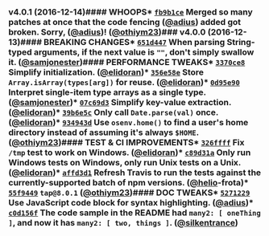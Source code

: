### v4.0.1 (2016-12-14)#### WHOOPS* [`fb9b1ce`](https://github.com/npm/nopt/commit/fb9b1ce57b3c69b4f7819015be87719204f77ef6)  Merged so many patches at once that the code fencing  ([@adius](https://github.com/adius)) added got broken. Sorry,  ([@adius](https://github.com/adius))!  ([@othiym23](https://github.com/othiym23))### v4.0.0 (2016-12-13)#### BREAKING CHANGES* [`651d447`](https://github.com/npm/nopt/commit/651d4473946096d341a480bbe56793de3fc706aa)  When parsing String-typed arguments, if the next value is `""`, don't simply  swallow it. ([@samjonester](https://github.com/samjonester))#### PERFORMANCE TWEAKS* [`3370ce8`](https://github.com/npm/nopt/commit/3370ce87a7618ba228883861db84ddbcdff252a9)  Simplify initialization. ([@elidoran](https://github.com/elidoran))* [`356e58e`](https://github.com/npm/nopt/commit/356e58e3b3b431a4b1af7fd7bdee44c2c0526a09)  Store `Array.isArray(types[arg])` for reuse.  ([@elidoran](https://github.com/elidoran))* [`0d95e90`](https://github.com/npm/nopt/commit/0d95e90515844f266015b56d2c80b94e5d14a07e)  Interpret single-item type arrays as a single type.  ([@samjonester](https://github.com/samjonester))* [`07c69d3`](https://github.com/npm/nopt/commit/07c69d38b5186450941fbb505550becb78a0e925)  Simplify key-value extraction. ([@elidoran](https://github.com/elidoran))* [`39b6e5c`](https://github.com/npm/nopt/commit/39b6e5c65ac47f60cd43a1fbeece5cd4c834c254)  Only call `Date.parse(val)` once. ([@elidoran](https://github.com/elidoran))* [`934943d`](https://github.com/npm/nopt/commit/934943dffecb55123a2b15959fe2a359319a5dbd)  Use `osenv.home()` to find a user's home directory instead of assuming it's  always `$HOME`. ([@othiym23](https://github.com/othiym23))#### TEST & CI IMPROVEMENTS* [`326ffff`](https://github.com/npm/nopt/commit/326ffff7f78a00bcd316adecf69075f8a8093619)  Fix `/tmp` test to work on Windows.  ([@elidoran](https://github.com/elidoran))* [`c89d31a`](https://github.com/npm/nopt/commit/c89d31a49d14f2238bc6672db08da697bbc57f1b)  Only run Windows tests on Windows, only run Unix tests on a Unix.  ([@elidoran](https://github.com/elidoran))* [`affd3d1`](https://github.com/npm/nopt/commit/affd3d1d0addffa93006397b2013b18447339366)  Refresh Travis to run the tests against the currently-supported batch of npm  versions. ([@helio](https://github.com/helio)-frota)* [`55f9449`](https://github.com/npm/nopt/commit/55f94497d163ed4d16dd55fd6c4fb95cc440e66d)  `tap@8.0.1` ([@othiym23](https://github.com/othiym23))#### DOC TWEAKS* [`5271229`](https://github.com/npm/nopt/commit/5271229ee7c810217dd51616c086f5d9ab224581)  Use JavaScript code block for syntax highlighting.  ([@adius](https://github.com/adius))* [`c0d156f`](https://github.com/npm/nopt/commit/c0d156f229f9994c5dfcec4a8886eceff7a07682)  The code sample in the README had `many2: [ oneThing ]`, and now it has  `many2: [ two, things ]`. ([@silkentrance](https://github.com/silkentrance))